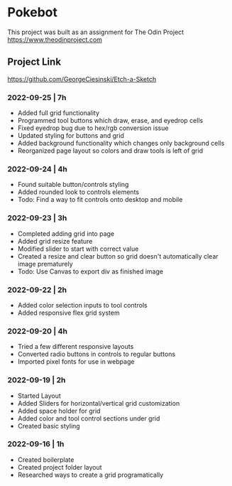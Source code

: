 # Pokebot

This project was built as an assignment for The Odin Project
https://www.theodinproject.com

## Project Link
https://github.com/GeorgeCiesinski/Etch-a-Sketch

### 2022-09-25 | 7h
- Added full grid functionality
- Programmed tool buttons which draw, erase, and eyedrop cells
- Fixed eyedrop bug due to hex/rgb conversion issue
- Updated styling for buttons and grid
- Added background functionality which changes only background cells
- Reorganized page layout so colors and draw tools is left of grid

### 2022-09-24 | 4h
- Found suitable button/controls styling
- Added rounded look to controls elements
- Todo: Find a way to fit controls onto desktop and mobile

### 2022-09-23 | 3h
- Completed adding grid into page
- Added grid resize feature
- Modified slider to start with correct value
- Created a resize and clear button so grid doesn't automatically clear image prematurely
- Todo: Use Canvas to export div as finished image

### 2022-09-22 | 2h
- Added color selection inputs to tool controls
- Added responsive flex grid system

### 2022-09-20 | 4h
- Tried a few different responsive layouts
- Converted radio buttons in controls to regular buttons
- Imported pixel fonts for use in webpage

### 2022-09-19 | 2h
- Started Layout
- Added Sliders for horizontal/vertical grid customization
- Added space holder for grid
- Added color and tool control sections under grid
- Created basic styling

### 2022-09-16 | 1h
- Created boilerplate
- Created project folder layout
- Researched ways to create a grid programatically
